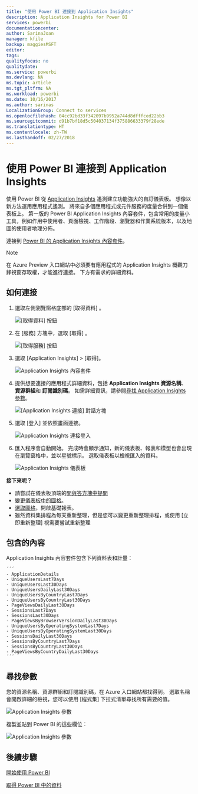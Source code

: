 ```yaml
---
title: "使用 Power BI 連接到 Application Insights"
description: Application Insights for Power BI
services: powerbi
documentationcenter: 
author: SarinaJoan
manager: kfile
backup: maggiesMSFT
editor: 
tags: 
qualityfocus: no
qualitydate: 
ms.service: powerbi
ms.devlang: NA
ms.topic: article
ms.tgt_pltfrm: NA
ms.workload: powerbi
ms.date: 10/16/2017
ms.author: sarinas
LocalizationGroup: Connect to services
ms.openlocfilehash: 04cc92bd33f342097b9952a744d8dfffced22bb3
ms.sourcegitcommit: d91b7bf18d5c504037134f375886633379f28ede
ms.translationtype: HT
ms.contentlocale: zh-TW
ms.lasthandoff: 02/27/2018
---
```

# <a name="connect-to-application-insights-with-power-bi"></a>使用 Power BI 連接到 Application Insights
使用 Power BI 從 [Application Insights](https://azure.microsoft.com/documentation/articles/app-insights-overview/) 遙測建立功能強大的自訂儀表板。 想像以新方法運用應用程式遙測。 將來自多個應用程式或元件服務的度量合併到一個儀表板上。 第一版的 Power BI Application Insights 內容套件，包含常用的度量小工具，例如作用中使用者、頁面檢視、工作階段、瀏覽器和作業系統版本，以及地圖的使用者地理分佈。

連接到 [Power BI 的 Application Insights 內容套件](https://app.powerbi.com/getdata/services/application-insights)。

>[!NOTE]
>在 Azure Preview 入口網站中必須要有應用程式的 Application Insights 概觀刀鋒視窗存取權，才能進行連接。 下方有需求的詳細資料。

## <a name="how-to-connect"></a>如何連接
1. 選取左側瀏覽窗格底部的 [取得資料]  。
   
    ![[取得資料] 按鈕](media/service-connect-to-application-insights/pbi_getdata.png)
2. 在 [服務]  方塊中，選取 [取得] 。
   
    ![[取得服務] 按鈕](media/service-connect-to-application-insights/pbi_getservices.png)
3. 選取 [Application Insights] > [取得]。
   
    ![Application Insights 內容套件](media/service-connect-to-application-insights/appinsights.png)
4. 提供想要連接的應用程式詳細資料，包括 **Application Insights 資源名稱**、 **資源群組**和 **訂閱識別碼**。 如需詳細資訊，請參閱[尋找 Application Insights 參數](#FindingAppInsightsParams)。
   
    ![[Application Insights 連接] 對話方塊](media/service-connect-to-application-insights/pbi_contpkappinsitconnectndialog.png)    
5. 選取 [登入]  並依照畫面連接。
   
    ![Application Insights 連接登入](media/service-connect-to-application-insights/pbi_contpkappinsitconnectn2.png)
6. 匯入程序會自動開始。 完成時會顯示通知，新的儀表板、報表和模型也會出現在瀏覽窗格中，並以星號標示。  選取儀表板以檢視匯入的資料。
   
    ![Application Insights 儀表板](media/service-connect-to-application-insights/pbi_contpkappinsitdash.png)

**接下來呢？**

* 請嘗試在儀表板頂端的[問與答方塊中提問](power-bi-q-and-a.md)
* [變更儀表板中的圖格](service-dashboard-edit-tile.md)。
* [選取圖格](service-dashboard-tiles.md)，開啟基礎報表。
* 雖然資料集排程為每天重新整理，但是您可以變更重新整理排程，或使用 [立即重新整理] 視需要嘗試重新整理

## <a name="whats-included"></a>包含的內容
Application Insights 內容套件包含下列資料表和計量︰  

    ´´´
    - ApplicationDetails  
    - UniqueUsersLast7Days   
    - UniqueUsersLast30Days   
    - UniqueUsersDailyLast30Days  
    - UniqueUsersByCountryLast7Days  
    - UniqueUsersByCountryLast30Days   
    - PageViewsDailyLast30Days   
    - SessionsLast7Days   
    - SessionsLast30Days  
    - PageViewsByBrowserVersionDailyLast30Days   
    - UniqueUsersByOperatingSystemLast7Days   
    - UniqueUsersByOperatingSystemLast30Days    
    - SessionsDailyLast30Days   
    - SessionsByCountryLast7Days   
    - SessionsByCountryLast30Days   
    - PageViewsByCountryDailyLast30Days  
    ´´´ 

<a name="FindingAppInsightsParams"></a>

## <a name="finding-parameters"></a>尋找參數
您的資源名稱、資源群組和訂閱識別碼，在 Azure 入口網站都找得到。 選取名稱會開啟詳細的檢視，您可以使用 [程式集] 下拉式清單尋找所有需要的值。

![Application Insights 參數](media/service-connect-to-application-insights/pbi_contpkappinsitparams.png)

複製並貼到 Power BI 的這些欄位：

![Application Insights 參數](media/service-connect-to-application-insights/pbi_contpkappinsitparam2.png)

## <a name="next-steps"></a>後續步驟
[開始使用 Power BI](service-get-started.md)

[取得 Power BI 中的資料](service-get-data.md)

